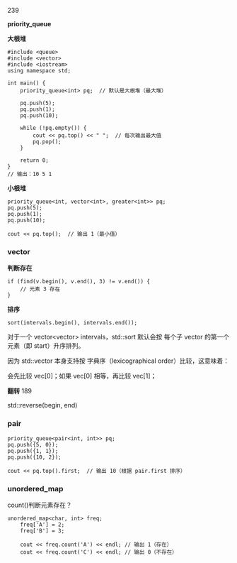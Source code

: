239

**priority_queue**



**大根堆**

```
#include <queue>
#include <vector>
#include <iostream>
using namespace std;

int main() {
    priority_queue<int> pq;  // 默认是大根堆（最大堆）

    pq.push(5);
    pq.push(1);
    pq.push(10);

    while (!pq.empty()) {
        cout << pq.top() << " ";  // 每次输出最大值
        pq.pop();
    }

    return 0;
}
// 输出：10 5 1
```



**小根堆**

```
priority_queue<int, vector<int>, greater<int>> pq;
pq.push(5);
pq.push(1);
pq.push(10);

cout << pq.top();  // 输出 1（最小值）
```

### vector

**判断存在**
```
if (find(v.begin(), v.end(), 3) != v.end()) {
    // 元素 3 存在
}
```

**排序**
```
sort(intervals.begin(), intervals.end());
```
对于一个 vector<vector<int>> intervals，std::sort 默认会按 每个子 vector 的第一个元素（即 start）升序排列。

因为 std::vector<int> 本身支持按 字典序（lexicographical order）比较，这意味着：

会先比较 vec[0]；如果 vec[0] 相等，再比较 vec[1]；

**翻转** 189

std::reverse(begin, end)

### pair

```
priority_queue<pair<int, int>> pq;
pq.push({5, 0});
pq.push({1, 1});
pq.push({10, 2});

cout << pq.top().first;  // 输出 10（根据 pair.first 排序）
```


### unordered_map

count()判断元素存在？

```
unordered_map<char, int> freq;
    freq['A'] = 2;
    freq['B'] = 3;

    cout << freq.count('A') << endl; // 输出 1（存在）
    cout << freq.count('C') << endl; // 输出 0（不存在）
```

